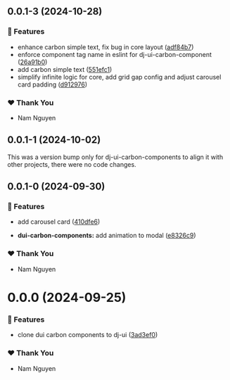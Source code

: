 ## 0.0.1-3 (2024-10-28)

### 🚀 Features

- enhance carbon simple text, fix bug in core layout ([adf84b7](https://github.com/namnguyen191/namnguyen191-org/commit/adf84b7))
- enforce component tag name in eslint for dj-ui-carbon-component ([26a91b0](https://github.com/namnguyen191/namnguyen191-org/commit/26a91b0))
- add carbon simple text ([551efc1](https://github.com/namnguyen191/namnguyen191-org/commit/551efc1))
- simplify infinite logic for core, add grid gap config and adjust carousel card padding ([d912976](https://github.com/namnguyen191/namnguyen191-org/commit/d912976))

### ❤️  Thank You

- Nam Nguyen

## 0.0.1-1 (2024-10-02)

This was a version bump only for dj-ui-carbon-components to align it with other projects, there were no code changes.

## 0.0.1-0 (2024-09-30)


### 🚀 Features

- add carousel card ([410dfe6](https://github.com/namnguyen191/namnguyen191-org/commit/410dfe6))

- **dui-carbon-components:** add animation to modal ([e8326c9](https://github.com/namnguyen191/namnguyen191-org/commit/e8326c9))


### ❤️  Thank You

- Nam Nguyen

# 0.0.0 (2024-09-25)


### 🚀 Features

- clone dui carbon components to dj-ui ([3ad3ef0](https://github.com/namnguyen191/namnguyen191-org/commit/3ad3ef0))


### ❤️  Thank You

- Nam Nguyen